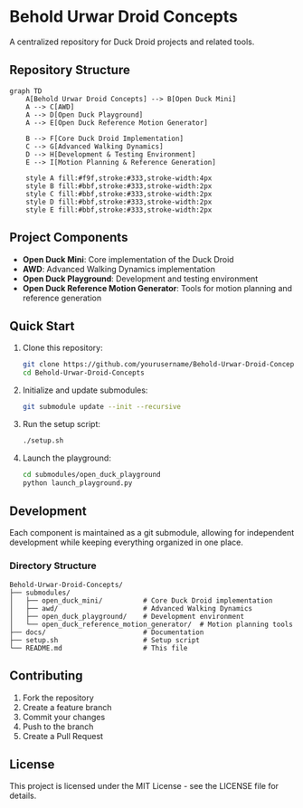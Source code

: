 # Behold Urwar Droid Concepts

A centralized repository for Duck Droid projects and related tools.

## Repository Structure

```mermaid
graph TD
    A[Behold Urwar Droid Concepts] --> B[Open Duck Mini]
    A --> C[AWD]
    A --> D[Open Duck Playground]
    A --> E[Open Duck Reference Motion Generator]
    
    B --> F[Core Duck Droid Implementation]
    C --> G[Advanced Walking Dynamics]
    D --> H[Development & Testing Environment]
    E --> I[Motion Planning & Reference Generation]
    
    style A fill:#f9f,stroke:#333,stroke-width:4px
    style B fill:#bbf,stroke:#333,stroke-width:2px
    style C fill:#bbf,stroke:#333,stroke-width:2px
    style D fill:#bbf,stroke:#333,stroke-width:2px
    style E fill:#bbf,stroke:#333,stroke-width:2px
```

## Project Components

- **Open Duck Mini**: Core implementation of the Duck Droid
- **AWD**: Advanced Walking Dynamics implementation
- **Open Duck Playground**: Development and testing environment
- **Open Duck Reference Motion Generator**: Tools for motion planning and reference generation

## Quick Start

1. Clone this repository:
   ```bash
   git clone https://github.com/yourusername/Behold-Urwar-Droid-Concepts.git
   cd Behold-Urwar-Droid-Concepts
   ```

2. Initialize and update submodules:
   ```bash
   git submodule update --init --recursive
   ```

3. Run the setup script:
   ```bash
   ./setup.sh
   ```

4. Launch the playground:
   ```bash
   cd submodules/open_duck_playground
   python launch_playground.py
   ```

## Development

Each component is maintained as a git submodule, allowing for independent development while keeping everything organized in one place.

### Directory Structure

```
Behold-Urwar-Droid-Concepts/
├── submodules/
│   ├── open_duck_mini/          # Core Duck Droid implementation
│   ├── awd/                     # Advanced Walking Dynamics
│   ├── open_duck_playground/    # Development environment
│   └── open_duck_reference_motion_generator/  # Motion planning tools
├── docs/                        # Documentation
├── setup.sh                     # Setup script
└── README.md                    # This file
```

## Contributing

1. Fork the repository
2. Create a feature branch
3. Commit your changes
4. Push to the branch
5. Create a Pull Request

## License

This project is licensed under the MIT License - see the LICENSE file for details.
